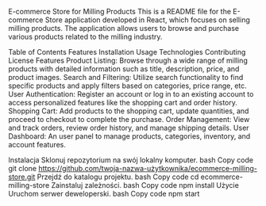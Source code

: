 E-commerce Store for Milling Products
This is a README file for the E-commerce Store application developed in React, which focuses on selling milling products. The application allows users to browse and purchase various products related to the milling industry.

Table of Contents
Features
Installation
Usage
Technologies
Contributing
License
Features
Product Listing: Browse through a wide range of milling products with detailed information such as title, description, price, and product images.
Search and Filtering: Utilize search functionality to find specific products and apply filters based on categories, price range, etc.
User Authentication: Register an account or log in to an existing account to access personalized features like the shopping cart and order history.
Shopping Cart: Add products to the shopping cart, update quantities, and proceed to checkout to complete the purchase.
Order Management: View and track orders, review order history, and manage shipping details.
User Dashboard: An user panel to manage products, categories, inventory, and account features.

Instalacja
Sklonuj repozytorium na swój lokalny komputer.
bash
Copy code
git clone https://github.com/twoja-nazwa-użytkownika/ecommerce-milling-store.git
Przejdź do katalogu projektu.
bash
Copy code
cd ecommerce-milling-store
Zainstaluj zależności.
bash
Copy code
npm install
Użycie
Uruchom serwer deweloperski.
bash
Copy code
npm start
